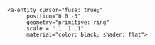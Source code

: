<html> 
<head>
    <script src="https://aframe.io/releases/0.8.0/aframe.min.js"></script>
  </head>
  <body>
<a-scene>
      <a-sky color= #87CEFA></a-sky>  
 <a-sky color="#87CEFA"></a-sky> 
<a-entity position="-.81 1.81 73">
  <a-camera>

    <a-entity cursor="fuse: true;"
          position="0 0 -3"
          geometry="primitive: ring"
          scale = ".1 .1 .1"
          material="color: black; shader: flat">
  <a-animation begin="click" easing="ease-in" attribute="scale" dur="150"
               fill="forwards" from="0.01 0.01 0.01" to=".1 .1 .1"></a-animation>
  <a-animation begin="cursor-fusing" easing="ease-in" attribute="scale" dur="1500"
               fill="backwards" from=".2 .2 .2" to="0.02 0.02 0.02"></a-animation>
</a-entity>
</a-camera>
</a-entity>
  <a-cylinder position="-3.18 -.3 -6.29" id="ground" color=#fffcc1 radius="500" height="0.1"></a-cylinder>
<a-box color="gray" scale="7 .2 2000" position="-.73 -.29 0"></a-box>
<a-entity obj-model="obj: url(https://raw.githubusercontent.com/anoncs50/Immune-System-VR/master/vr.obj); mtl: url(https://raw.githubusercontent.com/anoncs50/Immune-System-VR/master/vr.mtl)" position="0.3 0 -.8"></a-entity>
<a-entity obj-model="obj: url(https://raw.githubusercontent.com/anoncs50/Immune-System-VR/master/macrophage.obj); mtl: url(https://raw.githubusercontent.com/anoncs50/Immune-System-VR/master/macrophage.mtl)" position="-.71 -.021 -1.19" scale=".05 .05 .05" visible="false">
<a-animation attribute="visible" begin="26500" to="true"></a-animation>
<a-animation attribute="position" begin="27000" from="-.71 -.021 -1.37" to="-.71 1 -1.19" for="4000"></a-animation>
<a-animation attribute="position" begin="31000" from="-.71 1 -1.19" to="-.76 1.175 -1.19" for="500"></a-animation>
<a-animation attribute="position" begin="31500" from="-.76 1.175 -1.19" to="-.76 1.671 -1.19" for="2000"></a-animation>
<a-animation attribute="position" begin="33500" from="-.76 1.671 -1.19" to="-.81 1.801 -1.19" for="500"></a-animation>
<a-animation attribute="position" begin="34000" from="-.81 1.801 -1.19" to="-.81 2.39 -1.19" for="2000"></a-animation>
<a-animation attribute="visible" begin="47000" to="false"></a-animation>
</a-entity>
<!-- Pathogen 1 -->
<a-entity obj-model="obj: url(https://raw.githubusercontent.com/anoncs50/Immune-System-VR/master/pathogen.obj); mtl: url(https://raw.githubusercontent.com/anoncs50/Immune-System-VR/master/pathogen.mtl)" scale=".05 .05 .05" position="-1.59 1.889 -1.25" visible="false">
<a-animation attribute="visible" begin="20500" to="true"></a-animation>
<a-animation attribute="position" begin="24000" from="-1.59 1.889 -1.25" to="-.73 2.567 -1.25" for="1000"></a-animation>
<a-animation attribute="visible" begin="35000" to="false"></a-animation>
</a-entity>
<!-- Pathogen 2 -->
<a-entity obj-model="obj: url(https://raw.githubusercontent.com/anoncs50/Immune-System-VR/master/pathogen.obj); mtl: url(https://raw.githubusercontent.com/anoncs50/Immune-System-VR/master/pathogen.mtl)" scale=".05 .05 .05" position="-1.59 2.07 -1.25" visible="false"> 
<a-animation attribute="visible" begin="20500" to="true"></a-animation>
<a-animation attribute="position" begin="24000" from="-1.59 1.889 -1.25" to="-.74 2.863 -1.25" for="1000"></a-animation>
<a-animation attribute="visible" begin="60000" to="false"></a-animation>
</a-entity>
<a-entity obj-model="obj: url(https://raw.githubusercontent.com/anoncs50/Immune-System-VR/master/infresp.obj); mtl: url(https://raw.githubusercontent.com/anoncs50/Immune-System-VR/master/infresp.mtl)" position="0.414 -.02 -.74">
<a-animation attribute="scale" begin="25500" from="1 1 1" to="1.1 1.1 1.1"></a-animation>
</a-entity>
<a-text value="skin with a cut" position="-1.07 1.897 -1.13" color="#0000ff" rotation="0 0 -90"></a-text>
<a-text value="inflammatory response" color="#0000ff" visible="false" position="-1.46 3.541 -1.33" scale=".5 .5 .5">
 <a-animation attribute="visible" begin="25500" to="true"></a-animation>   
  <a-animation attribute="visible" begin="28000" to="false"></a-animation> 
 </a-text>
<a-text value="macrophage presents antigen to the t cell" color="#0000ff" visible="false" position="-1.85 3.541 -1.33" scale=".5 .5 .5">
<a-animation attribute="visible" begin="34500" to="true"></a-animation>
<a-animation attribute="visible" begin="41000" to="false"></a-animation> 
</a-text>
<a-cone color="#000000" rotation="180 0 0" scale=".04 .09 .04" position="-.84 2.25 -1.19" visible="false">
<a-animation attribute="visible" begin="15500" to="true"></a-animation>  
<a-animation attribute="visible" begin="47000" to="false"></a-animation>
</a-cone>
<a-text value="antigen" position="-.91 2.25 -1.08" color="#ffff00" scale=".25 .25 .25" visible="false">
<a-animation attribute="visible" begin="35500" to="true"></a-animation>  
<a-animation attribute="visible" begin="47000" to="false"></a-animation>    
</a-text>
<a-entity obj-model="obj: url(https://raw.githubusercontent.com/anoncs50/Immune-System-VR/master/htc.obj); mtl: url(https://raw.githubusercontent.com/anoncs50/Immune-System-VR/master/htc.mtl)" position="-.71 -.021 -1.19" scale=".07 .07 .07" visible="false">
<a-animation attribute="visible" begin="35500" to="true"></a-animation>
<a-animation attribute="position" begin="36000" from="-.71 -.021 -1.37" to="-.71 1 -1.19" for="4000"></a-animation>
<a-animation attribute="position" begin="40000" from="-.71 1 -1.19" to="-.76 1.175 -1.19" for="500"></a-animation>
<a-animation attribute="position" begin="40500" from="-.76 1.175 -1.19" to="-.76 1.671 -1.19" for="2000"></a-animation>
<a-animation attribute="position" begin="42500" from="-.76 1.671 -1.19" to="-.81 1.801 -1.19" for="500"></a-animation>
<a-animation attribute="position" begin="43000" from="-.81 1.801 -1.19" to="-.83 1.929 -1.19" for="2000"></a-animation>
<a-animation attribute="visible" begin="47000" to="false"></a-animation>
</a-entity>
<a-entity obj-model="obj: url(https://raw.githubusercontent.com/anoncs50/Immune-System-VR/master/blymph.obj); mtl: url(https://raw.githubusercontent.com/anoncs50/Immune-System-VR/master/blymph.mtl)" position="-.59 -.02 -1.5" scale=".2 .2 .2" visible="false">
<a-animation attribute="visible" begin="47500" to="true"></a-animation>
<a-animation attribute="position" begin="49000" from="-.59 -.0763 -1.37" to="-.59 .86 -1.5" for="4000"></a-animation>
<a-animation attribute="position" begin="53000" from="-.59 .86 -1.5" to="-.65 .984 -1.5" for="500"></a-animation>
<a-animation attribute="position" begin="53500" from="-.65 .984 -1.5" to="-.64 1.514 -1.5" for="2000"></a-animation>
<a-animation attribute="position" begin="55500" from="-.65 1.514 -1.5" to="-.71 1.602 -1.5" for="500"></a-animation>
<a-animation attribute="position" begin="56000" from="-.71 1.602 -1.5" to="-.7 2.476 -1.5" for="2000"></a-animation>
<a-animation attribute="visible" begin="60000" to="false"></a-animation>
</a-entity>
<!-- top plasma -->
<a-entity obj-model="obj: url(https://raw.githubusercontent.com/anoncs50/Immune-System-VR/master/plasmacell.obj); mtl: url(https://raw.githubusercontent.com/anoncs50/Immune-System-VR/master/plasmacell.mtl)" position="-.7 2.476 -1.17" scale=".025 .025 .025" visible="false">
<a-animation attribute="visible" begin="57500" to="true"></a-animation>
<a-animation attribute="position" begin="58500" from="-.8 2.476 -1.17"  to="-.81 2.704 -1.17" for="1000"></a-animation>
<a-animation attribute="visible" begin="60000" to="false"></a-animation>
</a-entity> 
<!-- bottom plasma -->
<a-entity obj-model="obj: url(https://raw.githubusercontent.com/anoncs50/Immune-System-VR/master/plasmacell.obj); mtl: url(https://raw.githubusercontent.com/anoncs50/Immune-System-VR/master/plasmacell.mtl)" position="-.8 2.502 -1.17" scale=".025 .025 .025" visible="false">
<a-animation attribute="visible" begin="57500" to="true"></a-animation>
<a-animation attribute="position" begin="58500" from="-.8 2.502 -1.17" to="-.81 2.650 -1.17" for="200"></a-animation>
<a-animation attribute="visible" begin="60000" to="false"></a-animation>
</a-entity>
<a-entity obj-model="obj: url(https://raw.githubusercontent.com/anoncs50/Immune-System-VR/master/memorycell.obj); mtl: url(https://raw.githubusercontent.com/anoncs50/Immune-System-VR/master/memorycell.mtl)" position="-.7 2.476 -1.5" scale=".2 .2 .2" visible="false">
<a-animation attribute="visible" begin="60000" to="true"></a-animation>
<a-animation attribute="position" begin="61000" from="-.7 2.476 -1.5" to="-.7 1.602 -1.5" for="2000"></a-animation>
<a-animation attribute="position" begin="63000" from="-.7 1.602 -1.5" to="-.64 1.514 -1.5" for="500"></a-animation>
<a-animation attribute="position" begin="63500" from="-.64 1.514 -1.5" to="-.64 .955 -1.5" for="500"></a-animation>
<a-animation attribute="position" begin="64000" from="-.64 .955 -1.5" to="-.59 .895 -1.5" for="500"></a-animation>
<a-animation attribute="position" begin="64500" from="-.59 .895 -1.5" to="-.59 -.18 -1.5" for="500"></a-animation>
<a-animation attribute="visible" begin="65000" to="false"></a-animation>
</a-entity>
<a-text value="b cell notified, goes to site of pathogen" color="#0000ff" visible="false" position="-1.85 3.541 -1.33" scale=".5 .5 .5">
<a-animation attribute="visible" begin="48000" to="true"></a-animation>
<a-animation attribute="visible" begin="51000" to="false"></a-animation> 
</a-text>
<a-text value="b cell replicates itself and creates plasma cells to kill the pathogen" color="#0000ff" visible="false" position="-1.85 3.541 -1.33" scale=".5 .5 .5">
<a-animation attribute="visible" begin="58000" to="true"></a-animation>
<a-animation attribute="visible" begin="60000" to="false"></a-animation> 
</a-text>
<a-text value="pathogen killed, memory cells stay in bloodstream, to remove pathogen quickly when exposed to it again" color="#0000ff" visible="false" position="-1.85 3.541 -1.33" scale=".5 .5 .5">
<a-animation attribute="visible" begin="62000" to="true"></a-animation>
<a-animation attribute="visible" begin="72000" to="false"></a-animation> 
</a-text>
</a-sky> 
</a-scene>
  </body>
</html>

